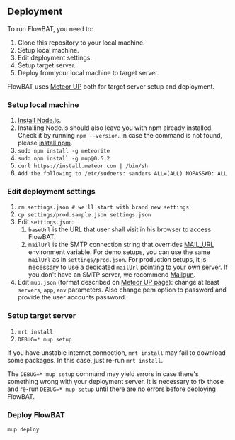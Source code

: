 ## Deployment

To run FlowBAT, you need to:
 
1. Clone this repository to your local machine.
1. Setup local machine.
1. Edit deployment settings.
1. Setup target server.
1. Deploy from your local machine to target server.

FlowBAT uses [Meteor UP](https://github.com/arunoda/meteor-up) both for target server setup and deployment.

###  Setup local machine

1. [Install Node.js](https://github.com/joyent/node/wiki/Installing-Node.js-via-package-manager#debian-and-ubuntu-based-linux-distributions).
1. Installing Node.js should also leave you with npm already installed. Check it by running ``npm --version``. In case the command is not found, please [install npm](https://github.com/npm/npm).
1. ``sudo npm install -g meteorite``
1. ``sudo npm install -g mup@0.5.2``
1. ``curl https://install.meteor.com | /bin/sh``
1. ``Add the following to /etc/sudoers: sanders ALL=(ALL) NOPASSWD: ALL`` 

###  Edit deployment settings

1. ``rm settings.json # we'll start with brand new settings``
1. ``cp settings/prod.sample.json settings.json``
1. Edit ``settings.json``:
    1. ``baseUrl`` is the URL that user shall visit in his browser to access FlowBAT.
    1. ``mailUrl`` is the SMTP connection string that overrides [MAIL_URL](http://docs.meteor.com/#email) environment variable. For demo setups, you can use the same ``mailUrl`` as in ``settings/prod.json``. For production setups, it is necessary to use a dedicated ``mailUrl`` pointing to your own server. If you don't have an SMTP server, we recommend [Mailgun](http://www.mailgun.com/).
1. Edit ``mup.json`` (format described on [Meteor UP page](https://github.com/arunoda/meteor-up)): change at least ``servers``, ``app``, ``env`` parameters. Also change pem option to password and provide the user accounts password.

###  Setup target server

1. ``mrt install``
1. ``DEBUG=* mup setup``

If you have unstable internet connection, ``mrt install`` may fail to download some packages. In this case, just re-run  ``mrt install``.

The ``DEBUG=* mup setup`` command may yield errors in case there's something wrong with your deployment server. It is necessary to fix those and re-run ``DEBUG=* mup setup`` until there are no errors before deploying FlowBAT.

### Deploy FlowBAT

``mup deploy``
